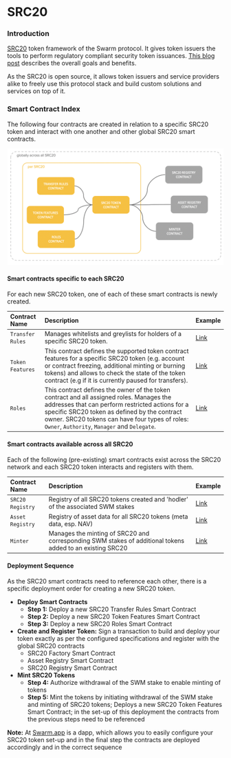 # SRC20

### Introduction

[SRC20](https://www.swarm.fund/src20) token framework of the Swarm protocol. It gives token issuers the tools to perform regulatory compliant security token issuances. [This blog post](https://medium.com/swarmfund/smart-contracts-upgrade-bd0da3b736ea) describes the overall goals and benefits.

As the SRC20 is open source, it allows token issuers and service providers alike to freely use this protocol stack and build custom solutions and services on top of it.

### Smart Contract Index

The following four contracts are created in relation to a specific SRC20 token and interact with one another and other global SRC20 smart contracts.

![](../../.gitbook/assets/scr20-overview.png)

#### Smart contracts specific to each SRC20

For each new SRC20 token, one of each of these smart contracts is newly created.

| Contract Name | Description | Example |
| :--- | :--- | :--- |
| `Transfer Rules` | Manages whitelists and greylists for holders of a specific SRC20 token. | [Link](https://ropsten.etherscan.io/address/0xad872227FBCEE4271a2F89C4c9B7df0cc86E0e71#code) |
| `Token Features` | This contract defines the supported token contract features for a specific SRC20 token \(e.g. account or contract freezing, additional minting or burning tokens\) and allows to check the state of the token contract \(e.g if it is currently paused for transfers\). | [Link](https://ropsten.etherscan.io/address/0x31830850853A9fa8cb7CC7Fbf5bD5f807B8B5B8e#code) |
| `Roles` | This contract defines the owner of the token contract and all assigned roles. Manages the addresses that can perform restricted actions for a specific SRC20 token as defined by the contract owner. SRC20 tokens can have four types of roles: `Owner`, `Authority`, `Manager` and `Delegate`. | [Link](https://ropsten.etherscan.io/address/0x32da71b47888a8c900761dff4fecd37c2e2da654#code) |

#### Smart contracts available across all SRC20

Each of the following \(pre-existing\) smart contracts exist across the SRC20 network and each SRC20 token interacts and registers with them.

| Contract Name | Description | Example |
| :--- | :--- | :--- |
| `SRC20 Registry` | Registry of all SRC20 tokens created and 'hodler' of the associated SWM stakes | [Link](https://ropsten.etherscan.io/address/0xf37fdada55b07838cb865d9f2a9d449109eb9521#code) |
| `Asset Registry` | Registry of asset data for all SRC20 tokens \(meta data, esp. NAV\) | [Link](https://ropsten.etherscan.io/address/0x54f9b26edc46bd4beaf70ab2771b7ec178241932#code) |
| `Minter` | Manages the minting of SRC20 and corresponding SWM stakes of additional tokens added to an existing SRC20 | [Link](https://ropsten.etherscan.io/address/0xe0e57388e696c4db04643147070532111b21b8e8#code) |

#### Deployment Sequence

As the SRC20 smart contracts need to reference each other, there is a specific deployment order for creating a new SRC20 token.

* **Deploy Smart Contracts**
  * **Step 1:** Deploy a new SRC20 Transfer Rules Smart Contract
  * **Step 2:** Deploy a new SRC20 Token Features Smart Contract
  * **Step 3:** Deploy a new SRC20 Roles Smart Contract
* **Create and Register Token:** Sign a transaction to build and deploy your token exactly as per the configured specifications and register with the global SRC20 contracts
  * SRC20 Factory Smart Contract
  * Asset Registry Smart Contract 
  * SRC20 Registry Smart Contract
* **Mint SRC20 Tokens**
  * **Step 4:** Authorize withdrawal of the SWM stake to enable minting of tokens
  * **Step 5:** Mint the tokens by initiating withdrawal of the SWM stake and minting of SRC20 tokens; Deploys a new SRC20 Token Features Smart Contract; in the set-up of this deployment the contracts from the previous steps need to be referenced 

**Note:** At  [Swarm.app](https://swarm.app/) is a dapp, which allows you to easily configure your SRC20 token set-up and in the final step the contracts are deployed accordingly and in the correct sequence

